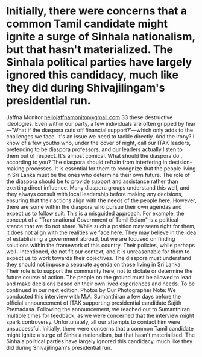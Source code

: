 # Initially, there were concerns that a common Tamil candidate might ignite a surge of Sinhala nationalism, but that hasn't materialized. The Sinhala political parties have largely ignored this candidacy, much like they did during Shivajilingam's presidential run.

Jaffna Monitor
hellojaffnamonitor@gmail.com
33
these destructive ideologies. Even within our 
party, a few individuals are often gripped by 
fear—'What if the diaspora cuts off financial 
support?'—which only adds to the challenges 
we face. It's an issue we need to tackle directly. 
And the irony? I know of a few youths who, 
under the cover of night, call our ITAK 
leaders, pretending to be diaspora professors, 
and our leaders actually listen to them out of 
respect. It's almost comical.
What should the diaspora do , 
according to you?
The diaspora should refrain from interfering 
in decision-making processes. It is essential for 
them to recognize that the people living in Sri 
Lanka must be the ones who determine their 
own future. The role of the diaspora should 
be to provide support and assistance rather 
than exerting direct influence. Many diaspora 
groups understand this well, and they always 
consult with local leadership before making 
any decisions, ensuring that their actions align 
with the needs of the people here.
However, there are some within the diaspora 
who pursue their own agendas and expect us 
to follow suit. This is a misguided approach. 
For example, the concept of a "Transnational 
Government of Tamil Eelam" is a political 
stance that we do not share. While such a 
position may seem right for them, it does 
not align with the realities we face here. 
They may believe in the idea of establishing 
a government abroad, but we are focused on 
finding solutions within the framework of this 
country. Their policies, while perhaps well-
intentioned, do not fit our context, and it is 
unreasonable for them to expect us to work 
towards their objectives.
The diaspora must understand they should not 
impose a separate agenda on those living in Sri 
Lanka. Their role is to support the community 
here, not to dictate or determine the future 
course of action. The people on the ground 
must be allowed to lead and make decisions 
based on their own lived experiences and 
needs.
To be continued in our next edition.
Photos by 
Our Photographer
Note: We conducted this interview with M.A. 
Sumanthiran a few days before the official 
announcement of ITAK supporting presidential 
candidate Sajith Premadasa. Following the 
announcement, we reached out to Sumanthiran 
multiple times for feedback, as we were 
concerned that the interview might spark 
controversy. Unfortunately, all our attempts to 
contact him were unsuccessful.
Initially, there were concerns that a common Tamil 
candidate might ignite a surge of Sinhala nationalism, 
but that hasn't materialized. The Sinhala political 
parties have largely ignored this candidacy, much like 
they did during Shivajilingam's presidential run.

